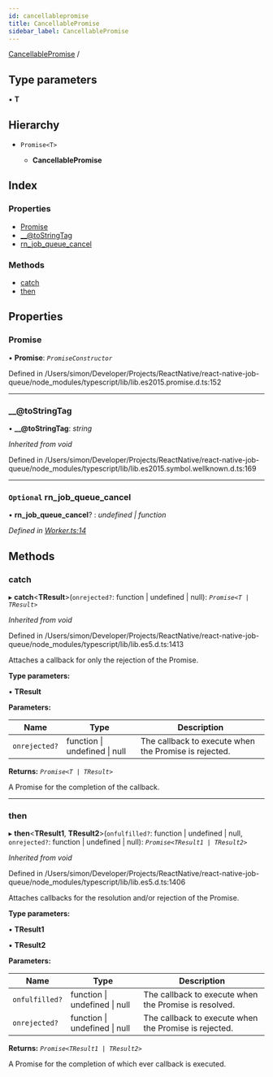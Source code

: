 ```yaml
---
id: cancellablepromise
title: CancellablePromise
sidebar_label: CancellablePromise
---
```


[CancellablePromise](cancellablepromise.md) /

## Type parameters

▪ **T**

## Hierarchy

* `Promise<T>`

  * **CancellablePromise**

## Index

### Properties

* [Promise](cancellablepromise.md#promise)
* [__@toStringTag](cancellablepromise.md#__@tostringtag)
* [rn_job_queue_cancel](cancellablepromise.md#optional-rn_job_queue_cancel)

### Methods

* [catch](cancellablepromise.md#catch)
* [then](cancellablepromise.md#then)

## Properties

###  Promise

• **Promise**: *`PromiseConstructor`*

Defined in /Users/simon/Developer/Projects/ReactNative/react-native-job-queue/node_modules/typescript/lib/lib.es2015.promise.d.ts:152

___

###  __@toStringTag

• **__@toStringTag**: *string*

*Inherited from void*

Defined in /Users/simon/Developer/Projects/ReactNative/react-native-job-queue/node_modules/typescript/lib/lib.es2015.symbol.wellknown.d.ts:169

___

### `Optional` rn_job_queue_cancel

• **rn_job_queue_cancel**? : *undefined | function*

*Defined in [Worker.ts:14](https://github.com/SimonErm/react-native-job-queue/blob/054fcbe/src/Worker.ts#L14)*

## Methods

###  catch

▸ **catch**<**TResult**>(`onrejected?`: function | undefined | null): *`Promise<T | TResult>`*

*Inherited from void*

Defined in /Users/simon/Developer/Projects/ReactNative/react-native-job-queue/node_modules/typescript/lib/lib.es5.d.ts:1413

Attaches a callback for only the rejection of the Promise.

**Type parameters:**

▪ **TResult**

**Parameters:**

Name | Type | Description |
------ | ------ | ------ |
`onrejected?` | function &#124; undefined &#124; null | The callback to execute when the Promise is rejected. |

**Returns:** *`Promise<T | TResult>`*

A Promise for the completion of the callback.

___

###  then

▸ **then**<**TResult1**, **TResult2**>(`onfulfilled?`: function | undefined | null, `onrejected?`: function | undefined | null): *`Promise<TResult1 | TResult2>`*

*Inherited from void*

Defined in /Users/simon/Developer/Projects/ReactNative/react-native-job-queue/node_modules/typescript/lib/lib.es5.d.ts:1406

Attaches callbacks for the resolution and/or rejection of the Promise.

**Type parameters:**

▪ **TResult1**

▪ **TResult2**

**Parameters:**

Name | Type | Description |
------ | ------ | ------ |
`onfulfilled?` | function &#124; undefined &#124; null | The callback to execute when the Promise is resolved. |
`onrejected?` | function &#124; undefined &#124; null | The callback to execute when the Promise is rejected. |

**Returns:** *`Promise<TResult1 | TResult2>`*

A Promise for the completion of which ever callback is executed.